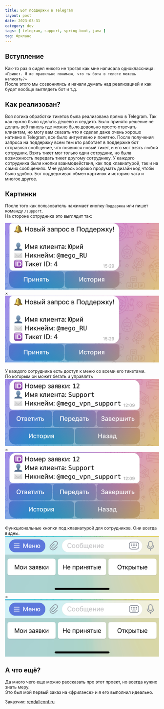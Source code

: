 ```yaml
---
title: Бот поддержки в Telegram
layout: post
date: 2023-03-31
category: dev
tags: [ telegram, support, spring-boot, java ]
tag: Фриланс
---
```


## Вступление

Как-то раз я сидел никого не трогал как мне написала одноклассница:<br>
`«Привет. Я же правильно понимаю, что ты бота в телеге можешь написать?»`<br>
После этого мы созвонились и начали думать над реализацией и как будет вообще выглядеть бот и т.д.

## Как реализован?

Вся логика обработки тикетов была реализована прямо в Telegram. Так как нужно было сделать дешево и сердито. Было
принято решение не делать веб панель где можно было довольно просто отвечать клиентам, но могу вам сказать что я
сделал даже очень хорошо нативно в Telegram, все было интуитивно и понятно. После получения запроса на поддержку
всем тем кто работает в поддержке бот отправлял сообщение, что появился новый тикет, и его мог взять любой сотрудник.
Взять тикет мог только один сотрудник, но была возможность передать тикет другому сотруднику. У каждого сотрудника были
кнопки взаимодействия, как под клавиатурой, так и на самих сообщениях. Мне удалось хорошо продумать дизайн код чтобы было
удобно. Бот поддерживал обмен картинок и историю чата и многое другое.

## Картинки

После того как пользователь нажимает кнопку `Поддержка` или пишет команду `/support`.<br>
На стороне сотрудника это выглядит
так:

<div class="gallery" onclick="openModal('/images/support/support-new-ticket.PNG')">
     <img src="/images/support/support-new-ticket.PNG" alt="Новый запрос">
</div>

<div id="myModal" class="modal" onclick="closeModal()">
     <span class="close">&#215;</span>
     <img class="modal-content" id="modalImg" alt="Новый запрос" src="/images/support/support-new-ticket.PNG">
</div>

<br>
У каждого сотрудника есть доступ к меню со всеми его тикетами.<br>
По которым он может бегать и управлять

<div class="gallery" onclick="openModal('/images/support/support-menu-ticket.PNG')">
     <img src="/images/support/support-menu-ticket.PNG" alt="Настройки тикета">
</div>

<div id="myModal" class="modal" onclick="closeModal()">
     <span class="close">&#215;</span>
     <img class="modal-content" id="modalImg" alt="Настройки тикета" src="/images/support/support-menu-ticket.PNG">
</div>

<br>
Функциональные кнопки под клавиатурой для сотрудников. Они всегда видны.

<div class="gallery" onclick="openModal('/images/support/support-keyboard-button.PNG')">
     <img src="/images/support/support-keyboard-button.PNG" alt="Функциональные кнопки под клавиатурой">
</div>

<div id="myModal" class="modal" onclick="closeModal()">
     <span class="close">&#215;</span>
     <img class="modal-content" id="modalImg" alt="Функциональные кнопки под клавиатурой" src="/images/support/support-keyboard-button.PNG">
</div>

## А что ещё?

Да много чего еще можно рассказать про этот проект, но всегда нужно знать меру.<br>
Это был мой первый заказ на «фрилансе» и я его выполнил идеально.

Заказчик: [rendallconf.ru](https://rendallconf.ru/)